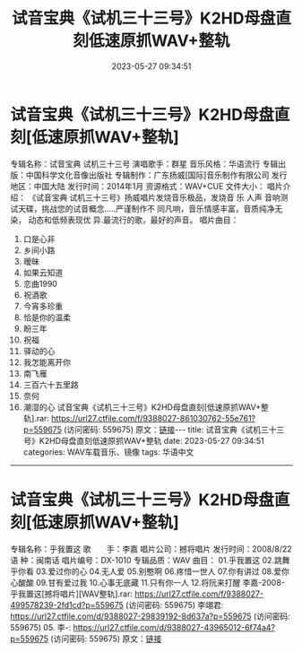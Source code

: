 ﻿---
title: 试音宝典《试机三十三号》K2HD母盘直刻低速原抓WAV+整轨
date: 2023-05-27 09:34:51
categories: WAV车载音乐、镜像
tags: 华语中文
---
# 试音宝典《试机三十三号》K2HD母盘直刻[低速原抓WAV+整轨]

专辑名称：试音宝典 试机三十三号
演唱歌手：群星
音乐风格：华语流行
专辑出版：中国科学文化音像出版社
专辑制作：广东扬威[国际]音乐制作有限公司
发行地区：中国大陆
发行时间：2014年1月
资源格式：WAV+CUE
文件大小：
唱片介绍：
《试音宝典 试机三十三号》扬威唱片发烧音乐极品，发烧音
乐 人声 音响测试天碟，挑战您的试音概念.....严谨制作不
同凡响，音乐情感丰富，音质纯净无染， 动态和低频表现优
异.最流行的歌，最好的声音。
唱片曲目：
01. 口是心非
02. 乡间小路
03. 暧昧
04. 如果云知道
05. 恋曲1990
06. 祝酒歌
07. 今宵多珍重
08. 恰是你的温柔
09. 盼三年
10. 祝福
11. 驿动的心
12. 我怎能离开你
13. 南飞雁
14. 三百六十五里路
15. 奈何
16. 潮湿的心
试音宝典《试机三十三号》K2HD母盘直刻[低速原抓WAV+整轨].rar: https://url27.ctfile.com/f/9388027-861030762-55e761?p=559675
(访问密码: 559675)
原文：[链接](https://blog.sina.com.cn/s/blog_1647c7e760103122d.html)---
title: 试音宝典《试机三十三号》K2HD母盘直刻低速原抓WAV+整轨
date: 2023-05-27 09:34:51
categories: WAV车载音乐、镜像
tags: 华语中文
---
# 试音宝典《试机三十三号》K2HD母盘直刻[低速原抓WAV+整轨]

专辑名称：乎我置这
歌　　手：李嘉
唱片公司：撼将唱片
发行时间：2008/8/22
语 种：闽南话
唱片编号：DX-1010
专辑品质：WAV
曲目：
01.乎我置这
02.跳舞乎你看
03.爱过你的心
04.无人爱
05.别憨啊
06.疼惜一世人
07.你有讲过
08.爱你心酸酸
09.甘有爱过我
10.心事无底藏
11.只有你一人
12.将阮来打醒
李嘉-2008-乎我置这[撼将唱片][WAV整轨].rar: https://url27.ctfile.com/f/9388027-499578239-2fd1cd?p=559675
(访问密码: 559675)
李翊君: https://url27.ctfile.com/d/9388027-29839192-8d637a?p=559675
(访问密码: 559675)
05. 李-: https://url27.ctfile.com/d/9388027-43965012-6f74a4?p=559675
(访问密码: 559675)
原文：[链接](https://blog.sina.com.cn/s/blog_1647c7e760103122d.html)